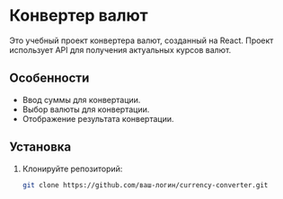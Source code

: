 # Конвертер валют

Это учебный проект конвертера валют, созданный на React. Проект использует API для получения актуальных курсов валют.

## Особенности
- Ввод суммы для конвертации.
- Выбор валюты для конвертации.
- Отображение результата конвертации.

## Установка
1. Клонируйте репозиторий:
   ```bash
   git clone https://github.com/ваш-логин/currency-converter.git